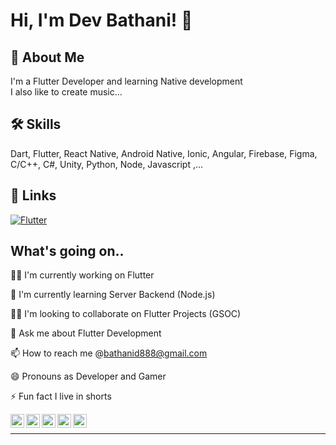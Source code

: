 
# Hi, I'm Dev Bathani! 👋


## 🚀 About Me
I'm a Flutter Developer and learning Native development  
I also like to create music...




## 🛠 Skills
Dart, Flutter, React Native, Android Native, Ionic, Angular, Firebase, Figma, C/C++, C#, Unity, Python, Node, Javascript ,...


## 🔗 Links

[![Flutter](https://img.shields.io/badge/Flutter%20Frontend-Get%20cheat%20code%20for%20frontend%20widgets-green)](https://github.com/devbathani/FLUTTER-FRONTEND)


## What's going on..
👩‍💻 I'm currently working on Flutter

🧠 I'm currently learning Server Backend (Node.js)

👯‍♀️ I'm looking to collaborate on Flutter Projects (GSOC)

💬 Ask me about Flutter Development 

📫 How to reach me @bathanid888@gmail.com

😄 Pronouns as Developer and Gamer

⚡️ Fun fact I live in shorts 





[<img align="left" alt="Sabesan | LinkedIn" height="22px" src="https://cdn.jsdelivr.net/npm/simple-icons@v3/icons/linkedin.svg" />][linkedin]
<a href="bathanid888@gmail.com"><img align="left" alt="Sabesan | Gmail" height="22px" src="https://cdn.jsdelivr.net/npm/simple-icons@v3/icons/gmail.svg" /><a>
[<img align="left" alt="Sabesan | Telegram" height="22px" src="https://cdn.jsdelivr.net/npm/simple-icons@v3/icons/telegram.svg" />][telegram]
[<img align="left" alt="Sabesan | Twitter" height="22px" src="https://cdn.jsdelivr.net/npm/simple-icons@v3/icons/twitter.svg" />][twitter]
[<img align="left" alt="Sabesan | Instagram" height="22px" src="https://cdn.jsdelivr.net/npm/simple-icons@v3/icons/instagram.svg" />][instagram]

<br>

<hr>

</a>

[linkedin]:https://www.linkedin.com/in/dev-bathani-5b87661ba/
[telegram]:https://telegram.me/Dev
[twitter]:https://twitter.com/BathaniDev
[instagram]:https://instagram.com/devbathani
